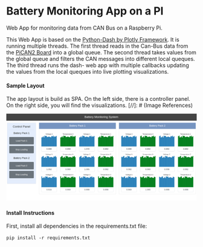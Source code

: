 # Battery Monitoring App on a PI
Web App for monitoring data from CAN Bus on a Raspberry Pi.

This Web App is based on the [Python-Dash by Plotly Framework](https://plot.ly/products/dash/). It is running multiple threads. The first thread reads in the Can-Bus data from the [PiCAN2 Board](http://skpang.co.uk/catalog/pican2-canbus-board-for-raspberry-pi-23-p-1475.html) into a global queue. The second thread takes values from the global queue and filters the CAN messages into different local queques. The third thread runs the dash- web app with multiple callbacks updating the values from the local queques into live plotting visualizations. 

#### Sample Layout

The app layout is build as SPA. On the left side, there is a controller panel. On the right side, you will find the visualizations.
[//]: # (Image References)

[image_0]: ./misc/battery_app_sample.png

![alt text][image_0] 

#### Install Instructions

First, install all dependencies in the requirements.txt file:
```
pip install -r requirements.txt
```

